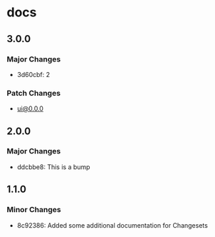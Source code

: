 # docs

## 3.0.0

### Major Changes

- 3d60cbf: 2

### Patch Changes

- ui@0.0.0

## 2.0.0

### Major Changes

- ddcbbe8: This is a bump

## 1.1.0

### Minor Changes

- 8c92386: Added some additional documentation for Changesets
